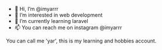 - 👋 Hi, I’m @imyarrr
- 👀 I’m interested in web development
- 🌱 I’m currently learning laravel
- 📫 You can reach me on instagram @imyarrr

<!---
imyarrr/imyarrr is a ✨ special ✨ repository because its `README.md` (this file) appears on your GitHub profile.
You can click the Preview link to take a look at your changes.
--->

  You can call me 'yar', this is my learning and hobbies account. 
